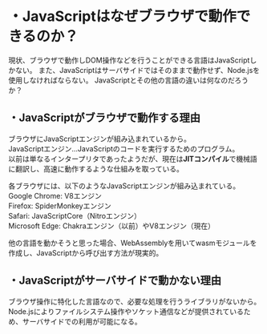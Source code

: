 # ・JavaScriptはなぜブラウザで動作できるのか？
現状、ブラウザで動作しDOM操作などを行うことができる言語はJavaScriptしかない。
また、JavaScriptはサーバサイドではそのままで動作せず、Node.jsを使用しなければならない。
JavaScriptとその他の言語の違いは何なのだろうか？

## ・JavaScriptがブラウザで動作する理由
ブラウザにJavaScriptエンジンが組み込まれているから。  
JavaScriptエンジン...JavaScriptのコードを実行するためのプログラム。  
以前は単なるインタープリタであったようだが、現在は**JITコンパイル**で機械語に翻訳し、高速に動作するような仕組みを取っている。  

各ブラウザには、以下のようなJavaScriptエンジンが組み込まれている。  
Google Chrome: V8エンジン  
Firefox: SpiderMonkeyエンジン  
Safari: JavaScriptCore（Nitroエンジン）  
Microsoft Edge: Chakraエンジン（以前）やV8エンジン（現在）  

他の言語を動かそうと思った場合、WebAssemblyを用いてwasmモジュールを作成し、JavaScriptから呼び出す方法が現実的。

## ・JavaScriptがサーバサイドで動かない理由
ブラウザ操作に特化した言語なので、必要な処理を行うライブラリがないから。  
Node.jsによりファイルシステム操作やソケット通信などが提供されているため、サーバサイドでの利用が可能になる。

